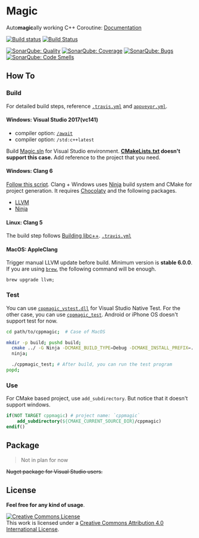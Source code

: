 # Magic
Auto**magic**ally working C++ Coroutine: [Documentation](https://github.com/luncliff/Magic/wiki)

[![Build status](https://ci.appveyor.com/api/projects/status/9eoy07qfxxqghop3?svg=true)](https://ci.appveyor.com/project/luncliff/magic) [![Build Status](https://travis-ci.org/luncliff/Magic.svg)](https://travis-ci.org/luncliff/Magic)

[![SonarQube: Quality](https://sonarcloud.io/api/project_badges/measure?project=cppmagic&metric=alert_status)](https://sonarcloud.io/dashboard?id=cppmagic)
[![SonarQube: Coverage](https://sonarcloud.io/api/project_badges/measure?project=cppmagic&metric=coverage)](https://sonarcloud.io/dashboard?id=cppmagic)
[![SonarQube: Bugs](https://sonarcloud.io/api/project_badges/measure?project=cppmagic&metric=bugs)](https://sonarcloud.io/dashboard?id=cppmagic)
[![SonarQube: Code Smells](https://sonarcloud.io/api/project_badges/measure?project=cppmagic&metric=code_smells)](https://sonarcloud.io/dashboard?id=cppmagic)

## How To

### Build

For detailed build steps, reference [`.travis.yml`](/.travis.yml) and [`appveyor.yml`](/appveyor.yml).

#### Windows: Visual Studio 2017(vc141)

  - compiler option: [`/await`](https://blogs.msdn.microsoft.com/vcblog/2015/04/29/more-about-resumable-functions-in-c/) 
  - compiler option: `/std:c++latest`

Build [Magic.sln](./Magic.sln) for Visual Studio environment. **[CMakeLists.txt](./CMakeLists.txt#L15) doesn't support this case.** Add reference to the project that you need.

#### Windows: Clang 6

[Follow this script](./appveyor.yml#L82).
Clang + Windows uses [Ninja](https://ninja-build.org/) build system and CMake for project generation. 
It requires [Chocolaty](https://chocolatey.org/) and the following packages.

  - [LLVM](https://chocolatey.org/packages/llvm)
  - [Ninja](https://chocolatey.org/packages/ninja)

#### Linux: Clang 5

The build step follows [Building libc++](https://libcxx.llvm.org/docs/BuildingLibcxx.html). [`.travis.yml`](/.travis.yml)

#### MacOS: AppleClang

Trigger manual LLVM update before build. Minimum version is **stable 6.0.0**. 
If you are using [`brew`](https://brew.sh/index), the following command will be enough.

```console
brew upgrade llvm;
```

### Test

You can use [`cppmagic_vstest.dll`](/appveyor.yml) for Visual Studio Native Test. For the other case, you can use [`cppmagic_test`](/.travis.yml).
Android or iPhone OS doesn't support test for now.

```bash
cd path/to/cppmagic;  # Case of MacOS

mkdir -p build; pushd build;
  cmake ../ -G Ninja -DCMAKE_BUILD_TYPE=Debug -DCMAKE_INSTALL_PREFIX=../install;
  ninja;

  ./cppmagic_test; # After build, you can run the test program
popd;
```

### Use

For CMake based project, use `add_subdirectory`. But notice that it doesn't support windows.

```cmake
if(NOT TARGET cppmagic) # project name: `cppmagic`
    add_subdirectory(${CMAKE_CURRENT_SOURCE_DIR}/cppmagic)
endif()
```

## Package

> Not in plan for now

~~Nuget package for Visual Studio users.~~

## License 

**Feel free for any kind of usage**.

<a rel="license" href="http://creativecommons.org/licenses/by/4.0/"><img alt="Creative Commons License" style="border-width:0" src="https://i.creativecommons.org/l/by/4.0/88x31.png" /></a><br />This work is licensed under a <a rel="license" href="http://creativecommons.org/licenses/by/4.0/">Creative Commons Attribution 4.0 International License</a>.
